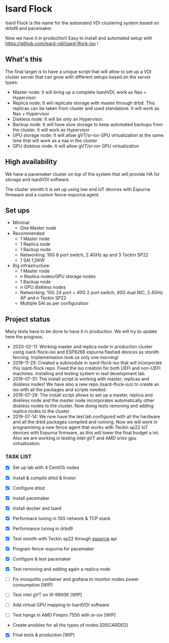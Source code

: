 # Isard Flock

Isard Flock is the name for the automated VDI clustering system based on drbd9 and pacemaker.

Now we have it in production! Easy to install and automated setup with https://github.com/isard-vdi/isard-flock-iso !

## What's this

The final target is to have a unique script that will allow to set up a VDI cluster server that can grow with different setups based on the server types:

- Master node: It will bring up a complete IsardVDI, work as Nas + Hypervisor.
- Replica node: It will replicate storage with master through drbd. This replicas can be taken from cluster and used standalone. It will work as Nas + Hypervisor
- Diskless node: It will be only an Hypervisor.
- Backup node: It will have slow storage to keep automated backups from the cluster. It will work as Hypervisor
- GPU storage node: It will allow gVT/sr-iov GPU virtualization at the same time that will work as a nas in the cluster
- GPU diskless node: It will allow gVT/sr-iov GPU virtualization

## High availability

We have a pacemaker cluster on top of the system that will provide HA for storage and IsardVDI software.

The cluster stonith it is set up using low end IoT devices with Espurna firmware and a custom fence-espurna agent.

## Set ups

- Minimal:
  - One Master node
- Recommended:
  - 1 Master node
  - 1 Replica node
  - 1 Backup node
  - Networking: 10G 8 port switch, 2.4GHz ap and 3 Teckin SP22
  - 1 SAI 1,5KW
- Big infrastructure:
  - 1 Master node
  - n Replica nodes/GPU storage nodes
  - 1 Backup node
  - n GPU diskless nodes
  - Networking: 10G 24 port + 40G 2 port switch, 40G dual NIC, 2.4GHz AP and n Teckin SP22
  - Multiple SAI as per configuration
  
## Project status

Many tests have to be done to have it in production. We will try to update here the progress. 

- 2020-02-11: Working master and replica node in production cluster using isard-flock-iso and ESP8266 espurna flashed devices as stonith fencing. Implementation took us only one morning!
- 2019-11-25: Created a submodule in isard-flock-iso that will incorporate this isard-flock repo. Fixed the iso creation for both UEFI and non-UEFI machines. Installing and testing system in real development lab.
- 2019-07-31: The install script is working with master, replicas and diskless nodes! We have also a new repo (isard-flock-iso) to create an iso with all the packages and scripts needed.
- 2019-07-29: The install script allows to set up a master, replica and diskless node and the master node incorporates automatically other diskless nodes to the cluster. Now doing tests removing and adding replica nodes to the cluster.
- 2019-07-14: We now have the test lab configured with all the hardware and all the drbd packages compiled and running. Now we will work in programming a new fence agent that works with Teckin sp22 IoT devices with Espurna firmware, as this will lower the final budget a lot. Also we are working in testing intel gVT and AMD sriov gpu virtualization.

### TASK LIST

- [x] Set up lab with 4 CentOS nodes

- [x] Install & compile drbd & linstor

- [x] Configure drbd

- [x] Install pacemaker
- [x] Install docker and Isard
- [x] Performace tuning in 10G network & TCP stack
- [x] Performance tuning in drbd9
- [x] Test stonith with Teckin sp22 through [espurna](https://github.com/xoseperez/espurna) api
- [x] Program fence-espurna for pacemaker
- [x] Configure & test pacemaker
- [x] Test removing and adding again a replica node
- [ ] Fix mosquitto container and grafana to monitor nodes power consumption [WIP]
- [ ] Test intel gVT on i9-9900K [WIP]
- [ ] Add virtual GPU mapping to IsardVDI software
- [ ] Test hangs in AMD Firepro 7550 with sr-iov [WIP]
- Create ansibles for all the types of nodes [DISCARDED]
- [x] Final tests & production [WIP]

